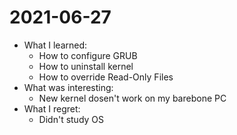 # 2021-06-27

- What I learned:
  - How to configure GRUB
  - How to uninstall kernel
  - How to override Read-Only Files 
- What was interesting: 
  - New kernel dosen't work on my barebone PC
- What I regret: 
  - Didn't study OS